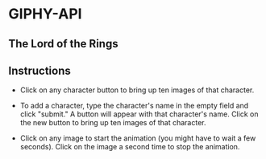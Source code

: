 # GIPHY-API

## The Lord of the Rings

## Instructions

* Click on any character button to bring up ten images of that character.

* To add a character, type the character's name in the empty field and click "submit." A button will appear with that character's name. Click on the new button to bring up ten images of that character.

* Click on any image to start the animation (you might have to wait a few seconds). Click on the image a second time to stop the animation.
